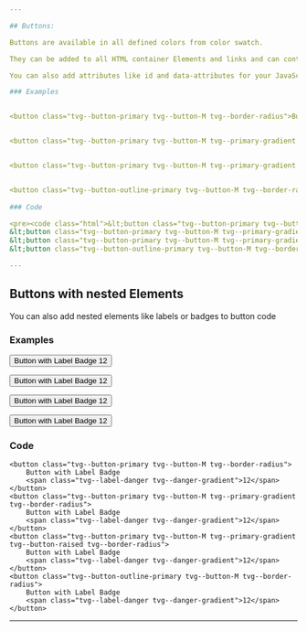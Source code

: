 ```yaml
---

## Buttons:

Buttons are available in all defined colors from color swatch. 

They can be added to all HTML container Elements and links and can contain other elements like labels etc.

You can also add attributes like id and data-attributes for your JavaScript programming.

### Examples


<button class="tvg--button-primary tvg--button-M tvg--border-radius">Button</button>


<button class="tvg--button-primary tvg--button-M tvg--primary-gradient tvg--border-radius">Button</button>


<button class="tvg--button-primary tvg--button-M tvg--primary-gradient tvg--button-raised tvg--border-radius">Button</button>


<button class="tvg--button-outline-primary tvg--button-M tvg--border-radius">Button</button>
    
### Code

<pre><code class="html">&lt;button class="tvg--button-primary tvg--button-M tvg--border-radius">Button&lt;/button>
&lt;button class="tvg--button-primary tvg--button-M tvg--primary-gradient tvg--border-radius">Button&lt;/button>
&lt;button class="tvg--button-primary tvg--button-M tvg--primary-gradient tvg--button-raised tvg--border-radius">Button&lt;/button>
&lt;button class="tvg--button-outline-primary tvg--button-M tvg--border-radius">Button&lt;/button></code></pre>

---
```


## Buttons with nested Elements

You can also add nested elements like labels or badges to button code

### Examples

<button class="tvg--button-primary tvg--button-M tvg--border-radius">Button with Label Badge <span class="tvg--label-danger tvg--danger-gradient">12</span></button>

<button class="tvg--button-primary tvg--button-M tvg--primary-gradient tvg--border-radius">Button with Label Badge <span class="tvg--label-danger tvg--danger-gradient">12</span></button>

<button class="tvg--button-primary tvg--button-M tvg--primary-gradient tvg--button-raised tvg--border-radius">Button with Label Badge <span class="tvg--label-danger tvg--danger-gradient">12</span></button>

<button class="tvg--button-outline-primary tvg--button-M tvg--border-radius">Button with Label Badge <span class="tvg--label-danger tvg--danger-gradient">12</span></button>

    
### Code

<pre><code class="html">&lt;button class="tvg--button-primary tvg--button-M tvg--border-radius">
    Button with Label Badge 
    &lt;span class="tvg--label-danger tvg--danger-gradient">12&lt;/span>
&lt;/button>
&lt;button class="tvg--button-primary tvg--button-M tvg--primary-gradient tvg--border-radius">
    Button with Label Badge 
    &lt;span class="tvg--label-danger tvg--danger-gradient">12&lt;/span>
&lt;/button>
&lt;button class="tvg--button-primary tvg--button-M tvg--primary-gradient tvg--button-raised tvg--border-radius">
    Button with Label Badge 
    &lt;span class="tvg--label-danger tvg--danger-gradient">12&lt;/span>
&lt;/button>
&lt;button class="tvg--button-outline-primary tvg--button-M tvg--border-radius">
    Button with Label Badge 
    &lt;span class="tvg--label-danger tvg--danger-gradient">12&lt;/span>
&lt;/button></code></pre>

---
